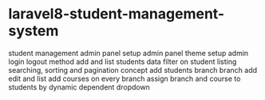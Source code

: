 # laravel8-student-management-system



student management admin panel setup
admin panel theme setup
admin login logout method
add and list students data
filter on student listing
searching, sorting and pagination concept
add students branch
branch add edit and list
add courses on every branch
assign branch and course to students by dynamic dependent dropdown


















